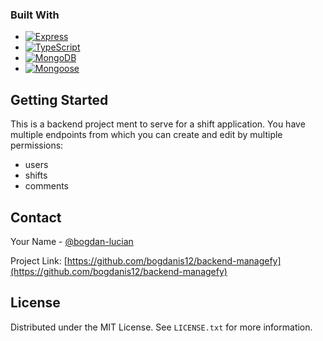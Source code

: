 
<!-- ABOUT THE PROJECT -->


### Built With

* [![Express][Express.js]][Express-url]
* [![TypeScript][TypeScript]][TypeScript-url]
* [![MongoDB][MongoDB]][MongoDB-url]
* [![Mongoose][Mongoose.js]][Mongoose-url]




<!-- GETTING STARTED -->
## Getting Started

This is a backend project ment to serve for a shift application. You have multiple endpoints from which you can create and edit by multiple permissions:
* users
* shifts
* comments


<!-- CONTACT -->
## Contact

Your Name - [@bogdan-lucian](https://www.linkedin.com/in/bogdan-lucian/)

Project Link: [https://github.com/bogdanis12/backend-managefy](https://github.com/bogdanis12/backend-managefy)



<!-- LICENSE -->
## License

Distributed under the MIT License. See `LICENSE.txt` for more information.




<!-- MARKDOWN LINKS & IMAGES -->
<!-- https://www.markdownguide.org/basic-syntax/#reference-style-links -->

[Express.js]: https://miro.medium.com/max/1400/1*i2fRBk3GsYLeUk_Rh7AzHw.png
[Express-url]: https://expressjs.com
[TypeScript]: https://img.icons8.com/color/344/typescript.png
[TypeScript-url]: https://www.typescriptlang.org
[MongoDB]: https://upload.wikimedia.org/wikipedia/commons/thumb/9/93/MongoDB_Logo.svg/2560px-MongoDB_Logo.svg.png
[MongoDB-url]: https://www.mongodb.com
[Mongoose.js]: https://www.pngitem.com/pimgs/m/385-3851477_mongoose-js-logo-png-transparent-png.png
[Mongoose-url]: https://mongoosejs.com
